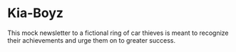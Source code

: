 # Kia-Boyz
This mock newsletter to a fictional ring of car thieves is meant to recognize their achievements and urge them on to greater success.
